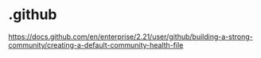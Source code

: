 # .github

https://docs.github.com/en/enterprise/2.21/user/github/building-a-strong-community/creating-a-default-community-health-file
